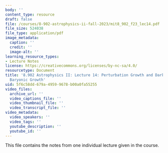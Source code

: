 ```yaml
---
body: ''
content_type: resource
draft: false
file: /courses/8-902-astrophysics-ii-fall-2023/mit8_902_f23_lec14.pdf
file_size: 524038
file_type: application/pdf
image_metadata:
  caption: ''
  credit: ''
  image-alt: ''
learning_resource_types:
- Lecture Notes
license: https://creativecommons.org/licenses/by-nc-sa/4.0/
resourcetype: Document
title: '8.902 Astrophysics II: Lecture 14: Perturbation Growth and Dark Matter vs
  Baryonic Growth'
uid: 5f6c58dd-679a-4959-9678-b00a0fa55255
video_files:
  archive_url: ''
  video_captions_file: ''
  video_thumbnail_file: ''
  video_transcript_file: ''
video_metadata:
  video_speakers: ''
  video_tags: ''
  youtube_description: ''
  youtube_id: ''
---
```

This file contains the notes from one individual lecture given in the course.